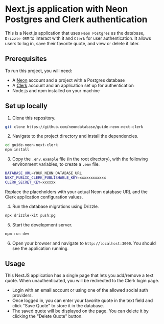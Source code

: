 # Next.js application with Neon Postgres and Clerk authentication

This is a Next.js application that uses `Neon Postgres` as the database, `Drizzle ORM` to interact with it and `Clerk` for user authentication. It allows users to log in, save their favorite quote, and view or delete it later.

## Prerequisites

To run this project, you will need:

- A [Neon](https://neon.tech) account and a project with a Postgres database
- A [Clerk](https://clerk.com/) account and an application set up for authentication
- Node.js and npm installed on your machine

## Set up locally

1. Clone this repository.

```bash
git clone https://github.com/neondatabase/guide-neon-next-clerk
```

2. Navigate to the project directory and install the dependencies.

```bash
cd guide-neon-next-clerk
npm install
```

3. Copy the `.env.example` file (in the root directory), with the following environment variables, to create a `.env` file. 

```bash
DATABASE_URL=YOUR_NEON_DATABASE_URL
NEXT_PUBLIC_CLERK_PUBLISHABLE_KEY=xxxxxxxxxxxx
CLERK_SECRET_KEY=xxxxxx
```

Replace the placeholders with your actual Neon database URL and the Clerk application configuration values.

4. Run the database migrations using Drizzle.

```bash
npx drizzle-kit push:pg
```

5. Start the development server.

```bash
npm run dev
```

6. Open your browser and navigate to `http://localhost:3000`. You should see the application running.

## Usage

This NextJS application has a single page that lets you add/remove a text quote. When unauthenticated, you will be redirected to the Clerk login page. 

- Login with an email account or using one of the allowed social auth providers. 
- Once logged in, you can enter your favorite quote in the text field and click "Save Quote" to store it in the database.
- The saved quote will be displayed on the page. You can delete it by clicking the "Delete Quote" button. 